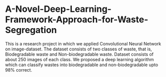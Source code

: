# A-Novel-Deep-Learning-Framework-Approach-for-Waste-Segregation

This is a research project in which we applied Convolutional Neural Network on image-dataset.
The dataset consists of two classes of waste, that is, Biodegradable waste and Non-biodegradable waste.
Dataset consists of about 250 images of each class.
We proposed a deep learning algorithm which can classify wastes into biodegradable and non-biodegradable upto 98% correct.
